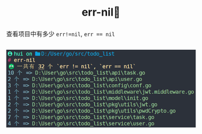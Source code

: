 # <p align="center">err-nil🤢</p>

<font size=3>查看项目中有多少 `err!=nil`, `err == nil`</font>

<br/>

<div align="center"><img src="./image/show.png" alt="show" /></div>
